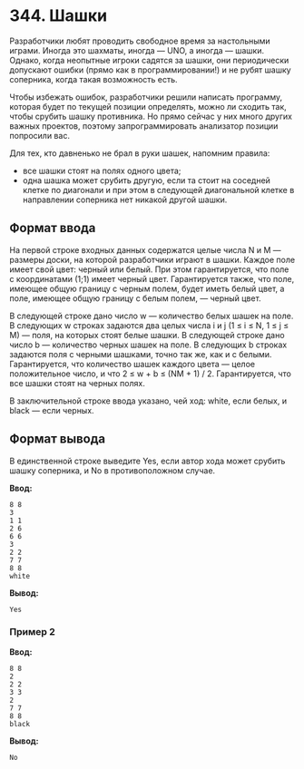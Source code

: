 # 344. Шашки

Разработчики любят проводить свободное время за настольными играми. Иногда это шахматы, иногда — UNO, а иногда — шашки. Однако, когда неопытные игроки садятся за шашки, они периодически допускают ошибки (прямо как в программировании!) и не рубят шашку соперника, когда такая возможность есть.

Чтобы избежать ошибок, разработчики решили написать программу, которая будет по текущей позиции определять, можно ли сходить так, чтобы срубить шашку противника. Но прямо сейчас у них много других важных проектов, поэтому запрограммировать анализатор позиции попросили вас.

Для тех, кто давненько не брал в руки шашек, напомним правила:

- все шашки стоят на полях одного цвета;
- одна шашка может срубить другую, если та стоит на соседней клетке по диагонали и при этом в следующей диагональной клетке в направлении соперника нет никакой другой шашки.

## Формат ввода

На первой строке входных данных содержатся целые числа N и M — размеры доски, на которой разработчики играют в шашки. Каждое поле имеет свой цвет: черный или белый. При этом гарантируется, что поле с координатами (1;1) имеет черный цвет. Гарантируется также, что поле, имеющее общую границу с черным полем, будет иметь белый цвет, а поле, имеющее общую границу с белым полем, — черный цвет.

В следующей строке дано число w — количество белых шашек на поле. В следующих w строках задаются два целых числа i и j (1 ≤ i ≤ N, 1 ≤ j ≤ M) — поля, на которых стоят белые шашки. В следующей строке дано число b — количество черных шашек на поле. В следующих b строках задаются поля с черными шашками, точно так же, как и с белыми. Гарантируется, что количество шашек каждого цвета — целое положительное число, и что 2 ≤ w + b ≤ (NM + 1) / 2. Гарантируется, что все шашки стоят на черных полях.

В заключительной строке ввода указано, чей ход: white, если белых, и black — если черных.

## Формат вывода

В единственной строке выведите Yes, если автор хода может срубить шашку соперника, и No в противоположном случае.

**Ввод:**
```
8 8 
3 
1 1 
2 6 
6 6 
3 
2 2 
7 7 
8 8 
white
```

**Вывод:**
```
Yes
```

### Пример 2

**Ввод:**
```
8 8
2
2 2
3 3
2
7 7
8 8
black
```

**Вывод:**
```
No
```